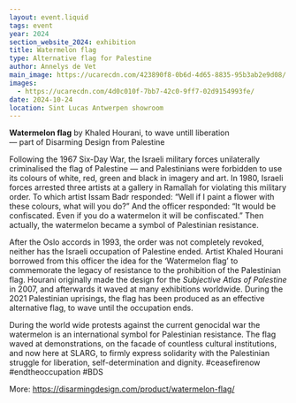 ```yaml
---
layout: event.liquid
tags: event
year: 2024
section_website_2024: exhibition
title: Watermelon flag
type: Alternative flag for Palestine
author: Annelys de Vet
main_image: https://ucarecdn.com/423890f8-0b6d-4d65-8835-95b3ab2e9d08/
images:
  - https://ucarecdn.com/4d0c010f-7bb7-42c0-9ff7-02d9154993fe/
date: 2024-10-24
location: Sint Lucas Antwerpen showroom
---
```

**Watermelon flag** by Khaled Hourani, to wave untill liberation\
— part of Disarming Design from Palestine

Following the 1967 Six-Day War, the Israeli military forces unilaterally criminalised the flag of Palestine — and Palestinians were forbidden to use its colours of white, red, green and black in imagery and art. In 1980, Israeli forces arrested three artists at a gallery in Ramallah for violating this military order. To which artist Issam Badr responded: “Well if I paint a flower with these colours, what will you do?” And the officer responded: “It would be confiscated. Even if you do a watermelon it will be confiscated.” Then actually, the watermelon became a symbol of Palestinian resistance.

After the Oslo accords in 1993, the order was not completely revoked, neither has the Israeli occupation of Palestine ended. Artist Khaled Hourani borrowed from this officer the idea for the ‘Watermelon flag’ to commemorate the legacy of resistance to the prohibition of the Palestinian flag. Hourani originally made the design for the *Subjective Atlas of Palestine* in 2007, and afterwards it waved at many exhibitions worldwide. During the 2021 Palestinian uprisings, the flag has been produced as an effective alternative flag, to wave until the occupation ends. 

During the world wide protests against the current genocidal war the watermelon is an international symbol for Palestinian resistance. The flag  waved at demonstrations, on the facade of countless cultural institutions, and now here at SLARG, to firmly express solidarity with the Palestinian struggle for liberation, self-determination and dignity. #ceasefirenow #endtheoccupation #BDS

More: https://disarmingdesign.com/product/watermelon-flag/
